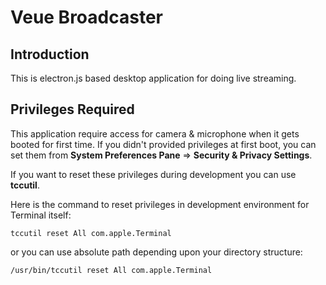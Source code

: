 # Veue Broadcaster

## Introduction

This is electron.js based desktop application for doing live streaming.

## Privileges Required

This application require access for camera & microphone when it gets booted for first time. If you didn't provided
privileges at first boot, you can set them from **System Preferences Pane** => **Security & Privacy Settings**.

If you want to reset these privileges during development you can use **tccutil**.

Here is the command to reset privileges in development environment for Terminal itself:

`tccutil reset All com.apple.Terminal`

or you can use absolute path depending upon your directory structure:

`/usr/bin/tccutil reset All com.apple.Terminal`
